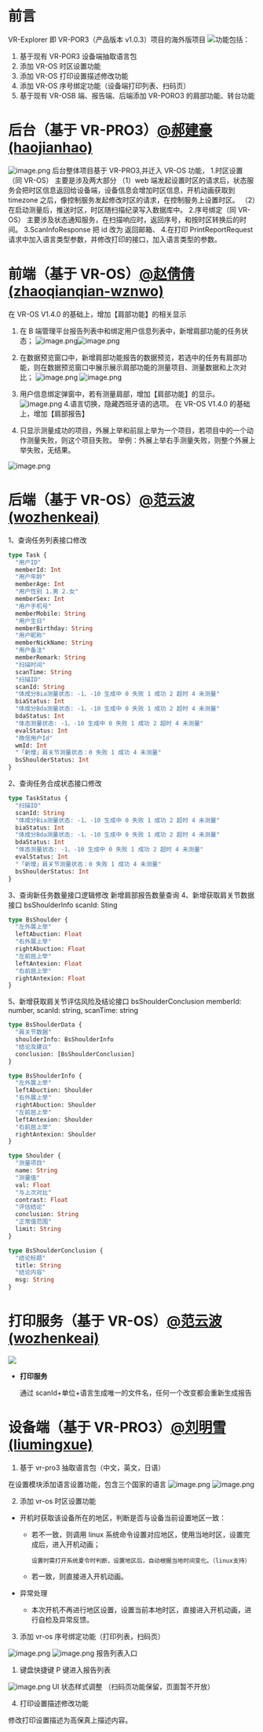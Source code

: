 # 前言

VR-Explorer 即 VR-POR3（产品版本 v1.0.3）项目的海外版项目
![](https://cdn.nlark.com/yuque/0/2021/jpeg/12670649/1624955894938-b2dbfeed-bb27-4997-9604-f03060d39e73.jpeg)功能包括：

1. 基于现有 VR-POR3 设备端抽取语言包
1. 添加 VR-OS 时区设置功能
1. 添加 VR-OS 打印设置描述修改功能
1. 添加 VR-OS 序号绑定功能（设备端打印列表、扫码页）
1. 基于现有 VR-OSB 端、报告端、后端添加 VR-PORO3 的肩部功能、转台功能

# 后台（基于 VR-PRO3）[@郝建豪(haojianhao)](/haojianhao)

![image.png](https://cdn.nlark.com/yuque/0/2021/png/21789794/1625457129264-495ccd62-058b-4d26-8000-dd299087be5b.png#clientId=u44eaf12e-ae68-4&from=paste&height=791&id=uc1a36869&margin=%5Bobject%20Object%5D&name=image.png&originHeight=791&originWidth=763&originalType=binary&ratio=1&size=86102&status=done&style=none&taskId=ud60b9461-8b21-48b3-a5ff-feb557f454c&width=763)
后台整体项目基于 VR-PRO3,并迁入 VR-OS 功能， 1.时区设置（同 VR-OS）
主要是涉及两大部分
（1）web 端发起设置时区的请求后，状态服务会把时区信息返回给设备端，设备信息会增加时区信息，开机动画获取到 timezone 之后，像控制服务发起修改时区的请求，在控制服务上设置时区。
（2）在启动测量后，推送时区，时区随扫描纪录写入数据库中。 2.序号绑定（同 VR-OS）
主要涉及状态通知服务，在扫描响应时，返回序号，和按时区转换后的时间。
3.ScanInfoResponse 把 id 改为 返回邮箱、 4.在打印 PrintReportRequest 请求中加入语言类型参数，并修改打印的接口，加入语言类型的参数。

# 前端（基于 VR-OS）[@赵倩倩(zhaoqianqian-wznwo)](/zhaoqianqian-wznwo)

在 VR-OS V1.4.0 的基础上，增加【肩部功能】的相关显示

1.  在 B 端管理平台报告列表中和绑定用户信息列表中，新增肩部功能的任务状态；
    ![image.png](https://cdn.nlark.com/yuque/0/2021/png/21666232/1625451635477-5166c1aa-5c6e-465b-a758-075b38f09395.png#clientId=ue0b06ca4-3f40-4&from=paste&height=648&id=u3fc470b8&margin=%5Bobject%20Object%5D&name=image.png&originHeight=648&originWidth=1125&originalType=binary&ratio=1&size=208711&status=done&style=none&taskId=u37ae2221-1136-4ec6-a454-9ab0ee07aeb&width=1125)![image.png](https://cdn.nlark.com/yuque/0/2021/png/21666232/1625451801953-c5c9a209-099e-46f9-aa2a-d0fccbb86ad1.png#clientId=ue0b06ca4-3f40-4&from=paste&height=626&id=u9d95d6c7&margin=%5Bobject%20Object%5D&name=image.png&originHeight=626&originWidth=1137&originalType=binary&ratio=1&size=227830&status=done&style=none&taskId=u00831f1f-a814-4e4f-a035-e94652a8407&width=1137)

2.  在数据预览窗口中，新增肩部功能报告的数据预览，若选中的任务有肩部功能，则在数据预览窗口中展示展示肩部功能的测量项目、测量数据和上次对比；
    ![image.png](https://cdn.nlark.com/yuque/0/2021/png/21666232/1625451819120-5ca63a2c-0c90-4c84-a503-d2582632d994.png#clientId=ue0b06ca4-3f40-4&from=paste&height=636&id=u0b0c6f3b&margin=%5Bobject%20Object%5D&name=image.png&originHeight=636&originWidth=1107&originalType=binary&ratio=1&size=258784&status=done&style=none&taskId=ud0037ce1-f0a0-4cfb-a472-a81b0dafacf&width=1107)
    ![image.png](https://cdn.nlark.com/yuque/0/2021/png/21666232/1625464152873-7c6cb423-8a25-42d6-a364-5e7f1d055861.png#clientId=ubf9b4f65-03c2-4&from=paste&height=455&id=u07612af6&margin=%5Bobject%20Object%5D&name=image.png&originHeight=591&originWidth=625&originalType=binary&ratio=1&size=19003&status=done&style=none&taskId=ub0412143-6da0-4aef-b038-9a40feec741&width=481)
3.  用户信息绑定弹窗中，若有测量肩部，增加【肩部功能】的显示。
    ![image.png](https://cdn.nlark.com/yuque/0/2021/png/21666232/1625451857281-4c357ab8-4b6b-430b-bb26-c6f16ab46dc1.png#clientId=ue0b06ca4-3f40-4&from=paste&height=662&id=u6ba8158a&margin=%5Bobject%20Object%5D&name=image.png&originHeight=662&originWidth=1150&originalType=binary&ratio=1&size=209919&status=done&style=none&taskId=u1c1f5ccc-e6be-431f-9cd1-3db3c4577bc&width=1150) 4.语言切换，隐藏西班牙语的选项。
    在 VR-OS V1.4.0 的基础上，增加【肩部报告】
4.  只显示测量成功的项目，外展上举和前屈上举为一个项目，若项目中的一个动作测量失败，则这个项目失败。
    举例：外展上举右手测量失败，则整个外展上举失败，无结果。

![image.png](https://cdn.nlark.com/yuque/0/2021/png/21666232/1625452002229-c11cf656-7181-4eef-8233-3c109f4ec146.png#clientId=ue0b06ca4-3f40-4&from=paste&height=645&id=uf4e25447&margin=%5Bobject%20Object%5D&name=image.png&originHeight=645&originWidth=763&originalType=binary&ratio=1&size=140031&status=done&style=none&taskId=ue91260ec-d475-40ac-8c9d-aa178afd6e9&width=763)

# 后端（基于 VR-OS）[@范云波(wozhenkeai)](/wozhenkeai)

1、查询任务列表接口修改

```graphql
type Task {
  "用户ID"
  memberId: Int
  "用户年龄"
  memberAge: Int
  "用户性别 1.男 2.女"
  memberSex: Int
  "用户手机号"
  memberMobile: String
  "用户生日"
  memberBirthday: String
  "用户昵称"
  memberNickName: String
  "用户备注"
  memberRemark: String
  "扫描时间"
  scanTime: String
  "扫描ID"
  scanId: String
  "体成分Bia测量状态: -1、-10 生成中 0 失败 1 成功 2 超时 4 未测量"
  biaStatus: Int
  "体成分Bda测量状态: -1、-10 生成中 0 失败 1 成功 2 超时 4 未测量"
  bdaStatus: Int
  "体态测量状态: -1、-10 生成中 0 失败 1 成功 2 超时 4 未测量"
  evalStatus: Int
  "微信用户Id"
  wmId: Int
  "「新增」肩关节测量状态：0 失败 1 成功 4 未测量"
  bsShoulderStatus: Int
}
```

2、查询任务合成状态接口修改

```graphql
type TaskStatus {
  "扫描ID"
  scanId: String
  "体成分Bia测量状态: -1、-10 生成中 0 失败 1 成功 2 超时 4 未测量"
  biaStatus: Int
  "体成分Bda测量状态: -1、-10 生成中 0 失败 1 成功 2 超时 4 未测量"
  bdaStatus: Int
  "体态测量状态: -1、-10 生成中 0 失败 1 成功 2 超时 4 未测量"
  evalStatus: Int
  "「新增」肩关节测量状态：0 失败 1 成功 4 未测量"
  bsShoulderStatus: Int
}
```

3、查询新任务数量接口逻辑修改
新增肩部报告数量查询
4、新增获取肩关节数据接口
bsShoulderInfo scanId: Sting

```graphql
type BsShoulder {
  "左外展上举"
  leftAbuction: Float
  "右外展上举"
  rightAbuction: Float
  "左前屈上举"
  leftAntexion: Float
  "右前屈上举"
  rightAntexion: Float
}
```

5、新增获取肩关节评估风险及结论接口
bsShoulderConclusion memberId: number, scanId: string, scanTime: string

```graphql
type BsShoulderData {
  "肩关节数据"
  shoulderInfo: BsShoulderInfo
  "结论及建议"
  conclusion: [BsShoulderConclusion]
}

type BsShoulderInfo {
  "左外展上举"
  leftAbuction: Shoulder
  "右外展上举"
  rightAbuction: Shoulder
  "左前屈上举"
  leftAntexion: Shoulder
  "右前屈上举"
  rightAntexion: Shoulder
}

type Shoulder {
  "测量项目"
  name: String
  "测量值"
  val: Float
  "与上次对比"
  contrast: Float
  "评估结论"
  conclusion: String
  "正常值范围"
  limit: String
}

type BsShoulderConclusion {
  "结论标题"
  title: String
  "结论内容"
  msg: String
}
```

# 打印服务（基于 VR-OS）[@范云波(wozhenkeai)](/wozhenkeai)

![](https://cdn.nlark.com/yuque/__puml/8cf7cd876e61fdc5d985e449e323b416.svg#lake_card_v2=eyJ0eXBlIjoicHVtbCIsImNvZGUiOiJAc3RhcnR1bWxcblxuYXV0b251bWJlclxucGFydGljaXBhbnQgXCJC56uvXCIgIGFzIEJFbmRcbnBhcnRpY2lwYW50IFwi5ZCO56uv5pyN5YqhXCIgYXMgQmFja1NlcnZpY2VzXG5wYXJ0aWNpcGFudCBcIuaJk-WNsOacjeWKoVwiIGFzIFByaW50aW5nU2VydmljZXNcblxuYWN0aXZhdGUgQkVuZFxuQkVuZCAtPiAgQmFja1NlcnZpY2VzOiDor7fmsYJneW0tYXBp5pyN5YqhIGdldFJlcG9ydEZpbGVVcmzmkLrluKbvvIhzY2FuaWQgIGxhbmd1YWdl77yJXG5hY3RpdmF0ZSBCYWNrU2VydmljZXNcbkJhY2tTZXJ2aWNlcyAtPiBCRW5kOiDmoLnmja7miavmj49JROeUn-aIkOaKpeWRiuaJk-WNsFVSTFxuZGVhY3RpdmF0ZSBCYWNrU2VydmljZXNcblxuQkVuZCAtPiBQcmludGluZ1NlcnZpY2VzOiDmoLnmja7vvIhVUkzvvInor7fmsYLmiZPljbDmnI3liqFcbmFjdGl2YXRlIFByaW50aW5nU2VydmljZXNcblByaW50aW5nU2VydmljZXMtPkJFbmQ6IOi_lOWbnnBkZueUn-aIkOeahOaWh-S7tlxuZGVhY3RpdmF0ZSBQcmludGluZ1NlcnZpY2VzXG5kZWFjdGl2YXRlIEJFbmRcbkBlbmR1bWwgIiwidXJsIjoiaHR0cHM6Ly9jZG4ubmxhcmsuY29tL3l1cXVlL19fcHVtbC84Y2Y3Y2Q4NzZlNjFmZGM1ZDk4NWU0NDllMzIzYjQxNi5zdmciLCJpZCI6ImNkT2N2IiwibWFyZ2luIjp7InRvcCI6dHJ1ZSwiYm90dG9tIjp0cnVlfSwiY2FyZCI6ImRpYWdyYW0ifQ==)

- **打印服务**

  通过 scanId+单位+语言生成唯一的文件名，任何一个改变都会重新生成报告

# 设备端（基于 VR-PRO3）[@刘明雪(liumingxue)](/liumingxue)

1. 基于 vr-pro3 抽取语言包（中文，英文，日语）

在设置模块添加语言设置功能，包含三个国家的语言
![image.png](https://cdn.nlark.com/yuque/0/2021/png/21852402/1625448963829-d7d487cd-b079-4313-ac1a-96f03d1a2945.png#clientId=u4090f6d5-0586-4&from=paste&height=743&id=u5e7ddba0&margin=%5Bobject%20Object%5D&name=image.png&originHeight=743&originWidth=423&originalType=binary&ratio=1&size=46975&status=done&style=none&taskId=u97da8a2a-e8cc-490f-a180-4fa9b47fab3&width=423)
![image.png](https://cdn.nlark.com/yuque/0/2021/png/21852402/1625449006864-0fdbb587-9610-4245-aece-9363cb1db449.png#clientId=u4090f6d5-0586-4&from=paste&height=836&id=ucb9ae0a4&margin=%5Bobject%20Object%5D&name=image.png&originHeight=836&originWidth=464&originalType=binary&ratio=1&size=32954&status=done&style=none&taskId=u74a2e4e1-162d-4c83-a2fd-a6ddbd89777&width=464)

2. 添加 vr-os 时区设置功能

- 开机时获取该设备所在的地区，判断是否与设备当前设置地区一致：

  - 若不一致，则调用 linux 系统命令设置对应地区，使用当地时区，设置完成后，进入开机动画；

        设置时需打开系统夏令时判断，设置地区后，自动根据当地时间变化。（linux支持）

  - 若一致，则直接进入开机动画。

- 异常处理
  - 本次开机不再进行地区设置，设置当前本地时区，直接进入开机动画，进行自检及异常反馈。

3. 添加 vr-os 序号绑定功能（打印列表，扫码页）

![image.png](https://cdn.nlark.com/yuque/0/2021/png/287793/1625190105290-63b8de18-10c7-484b-bdbb-77e752268d77.png#clientId=u00d6a2c2-931b-4&from=paste&height=796&id=uaae02c0d&margin=%5Bobject%20Object%5D&name=image.png&originHeight=796&originWidth=850&originalType=binary&ratio=1&size=185745&status=done&style=none&taskId=ufd0261c7-e63d-4bad-b5c2-83d0964291d&width=850)
![image.png](https://cdn.nlark.com/yuque/0/2021/png/21852402/1625451772187-ca3e0f2e-0670-40e1-880a-99db44021597.png#clientId=u703bbe88-f6af-4&from=paste&height=706&id=Y3K5R&margin=%5Bobject%20Object%5D&name=image.png&originHeight=706&originWidth=1223&originalType=binary&ratio=1&size=167976&status=done&style=none&taskId=u01aa5496-311f-4ccf-8baf-f445921be84&width=1223)
报告列表入口

1. 键盘快捷键 P 键进入报告列表

![image.png](https://cdn.nlark.com/yuque/0/2021/png/21852402/1625451812746-a9a8cc95-39f5-4183-a037-9eabf601434c.png#clientId=u703bbe88-f6af-4&from=paste&height=610&id=u2c50e23b&margin=%5Bobject%20Object%5D&name=image.png&originHeight=610&originWidth=337&originalType=binary&ratio=1&size=110380&status=done&style=none&taskId=u0fca8c04-8537-4656-8200-c9572be4c14&width=337)
UI 状态样式调整 （扫码页功能保留，页面暂不开放）

4. 打印设置描述修改功能

修改打印设置描述为高保真上描述内容。
